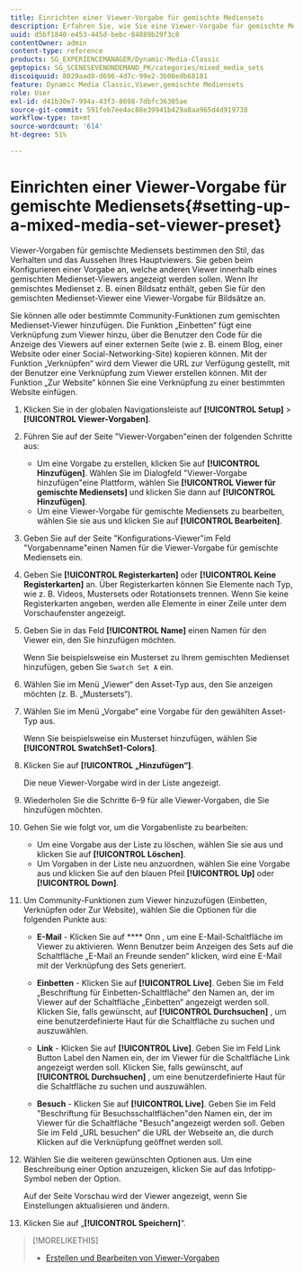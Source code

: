 ```yaml
---
title: Einrichten einer Viewer-Vorgabe für gemischte Mediensets
description: Erfahren Sie, wie Sie eine Viewer-Vorgabe für gemischte Mediensets einrichten.
uuid: d5bf1840-e453-445d-bebc-84889b29f3c8
contentOwner: admin
content-type: reference
products: SG_EXPERIENCEMANAGER/Dynamic-Media-Classic
geptopics: SG_SCENESEVENONDEMAND_PK/categories/mixed_media_sets
discoiquuid: 8029aad8-d696-4d7c-99e2-3b08edb68181
feature: Dynamic Media Classic,Viewer,gemischte Mediensets
role: User
exl-id: d41b30e7-994a-43f3-8698-7dbfc36305ae
source-git-commit: 591feb7ee4ac88e39941b429a8aa965d4d919738
workflow-type: tm+mt
source-wordcount: '614'
ht-degree: 51%

---
```


# Einrichten einer Viewer-Vorgabe für gemischte Mediensets{#setting-up-a-mixed-media-set-viewer-preset}

Viewer-Vorgaben für gemischte Mediensets bestimmen den Stil, das Verhalten und das Aussehen Ihres Hauptviewers. Sie geben beim Konfigurieren einer Vorgabe an, welche anderen Viewer innerhalb eines gemischten Medienset-Viewers angezeigt werden sollen. Wenn Ihr gemischtes Medienset z. B. einen Bildsatz enthält, geben Sie für den gemischten Medienset-Viewer eine Viewer-Vorgabe für Bildsätze an.

Sie können alle oder bestimmte Community-Funktionen zum gemischten Medienset-Viewer hinzufügen. Die Funktion „Einbetten“ fügt eine Verknüpfung zum Viewer hinzu, über die Benutzer den Code für die Anzeige des Viewers auf einer externen Seite (wie z. B. einem Blog, einer Website oder einer Social-Networking-Site) kopieren können. Mit der Funktion „Verknüpfen“ wird dem Viewer die URL zur Verfügung gestellt, mit der Benutzer eine Verknüpfung zum Viewer erstellen können. Mit der Funktion „Zur Website“ können Sie eine Verknüpfung zu einer bestimmten Website einfügen.

1. Klicken Sie in der globalen Navigationsleiste auf **[!UICONTROL Setup]** > **[!UICONTROL Viewer-Vorgaben]**.
1. Führen Sie auf der Seite &quot;Viewer-Vorgaben&quot;einen der folgenden Schritte aus:

   * Um eine Vorgabe zu erstellen, klicken Sie auf **[!UICONTROL Hinzufügen]**. Wählen Sie im Dialogfeld &quot;Viewer-Vorgabe hinzufügen&quot;eine Plattform, wählen Sie **[!UICONTROL Viewer für gemischte Mediensets]** und klicken Sie dann auf **[!UICONTROL Hinzufügen]**.
   * Um eine Viewer-Vorgabe für gemischte Mediensets zu bearbeiten, wählen Sie sie aus und klicken Sie auf **[!UICONTROL Bearbeiten]**.

1. Geben Sie auf der Seite &quot;Konfigurations-Viewer&quot;im Feld &quot;Vorgabenname&quot;einen Namen für die Viewer-Vorgabe für gemischte Mediensets ein.
1. Geben Sie **[!UICONTROL Registerkarten]** oder **[!UICONTROL Keine Registerkarten]** an. Über Registerkarten können Sie Elemente nach Typ, wie z. B. Videos, Mustersets oder Rotationsets trennen. Wenn Sie keine Registerkarten angeben, werden alle Elemente in einer Zeile unter dem Vorschaufenster angezeigt.
1. Geben Sie in das Feld **[!UICONTROL Name]** einen Namen für den Viewer ein, den Sie hinzufügen möchten.

   Wenn Sie beispielsweise ein Musterset zu Ihrem gemischten Medienset hinzufügen, geben Sie `Swatch Set A` ein.

1. Wählen Sie im Menü „Viewer“ den Asset-Typ aus, den Sie anzeigen möchten (z. B. „Mustersets“).
1. Wählen Sie im Menü „Vorgabe“ eine Vorgabe für den gewählten Asset-Typ aus.

   Wenn Sie beispielsweise ein Musterset hinzufügen, wählen Sie **[!UICONTROL SwatchSet1-Colors]**.

1. Klicken Sie auf **[!UICONTROL „Hinzufügen“]**.

   Die neue Viewer-Vorgabe wird in der Liste angezeigt.

1. Wiederholen Sie die Schritte 6–9 für alle Viewer-Vorgaben, die Sie hinzufügen möchten.
1. Gehen Sie wie folgt vor, um die Vorgabenliste zu bearbeiten:

   * Um eine Vorgabe aus der Liste zu löschen, wählen Sie sie aus und klicken Sie auf **[!UICONTROL Löschen]**.
   * Um Vorgaben in der Liste neu anzuordnen, wählen Sie eine Vorgabe aus und klicken Sie auf den blauen Pfeil **[!UICONTROL Up]** oder **[!UICONTROL Down]**.

1. Um Community-Funktionen zum Viewer hinzuzufügen (Einbetten, Verknüpfen oder Zur Website), wählen Sie die Optionen für die folgenden Punkte aus:

   * **E-Mail**  - Klicken Sie auf  **** Onn , um eine E-Mail-Schaltfläche im Viewer zu aktivieren. Wenn Benutzer beim Anzeigen des Sets auf die Schaltfläche „E-Mail an Freunde senden“ klicken, wird eine E-Mail mit der Verknüpfung des Sets generiert.

   * **Einbetten**  - Klicken Sie auf  **[!UICONTROL Live]**. Geben Sie im Feld „Beschriftung für Einbetten-Schaltfläche“ den Namen an, der im Viewer auf der Schaltfläche „Einbetten“ angezeigt werden soll. Klicken Sie, falls gewünscht, auf **[!UICONTROL Durchsuchen]** , um eine benutzerdefinierte Haut für die Schaltfläche zu suchen und auszuwählen.

   * **Link**  - Klicken Sie auf  **[!UICONTROL Live]**. Geben Sie im Feld Link Button Label den Namen ein, der im Viewer für die Schaltfläche Link angezeigt werden soll. Klicken Sie, falls gewünscht, auf **[!UICONTROL Durchsuchen]** , um eine benutzerdefinierte Haut für die Schaltfläche zu suchen und auszuwählen.

   * **Besuch**  - Klicken Sie auf  **[!UICONTROL Live]**. Geben Sie im Feld &quot;Beschriftung für Besuchsschaltflächen&quot;den Namen ein, der im Viewer für die Schaltfläche &quot;Besuch&quot;angezeigt werden soll. Geben Sie im Feld „URL besuchen“ die URL der Webseite an, die durch Klicken auf die Verknüpfung geöffnet werden soll.

1. Wählen Sie die weiteren gewünschten Optionen aus. Um eine Beschreibung einer Option anzuzeigen, klicken Sie auf das Infotipp-Symbol neben der Option.

   Auf der Seite Vorschau wird der Viewer angezeigt, wenn Sie Einstellungen aktualisieren und ändern.

1. Klicken Sie auf „**[!UICONTROL Speichern]**“.

>[!MORELIKETHIS]
>
>* [Erstellen und Bearbeiten von Viewer-Vorgaben](application-setup.md#adding_and_editing_viewer_presets)


